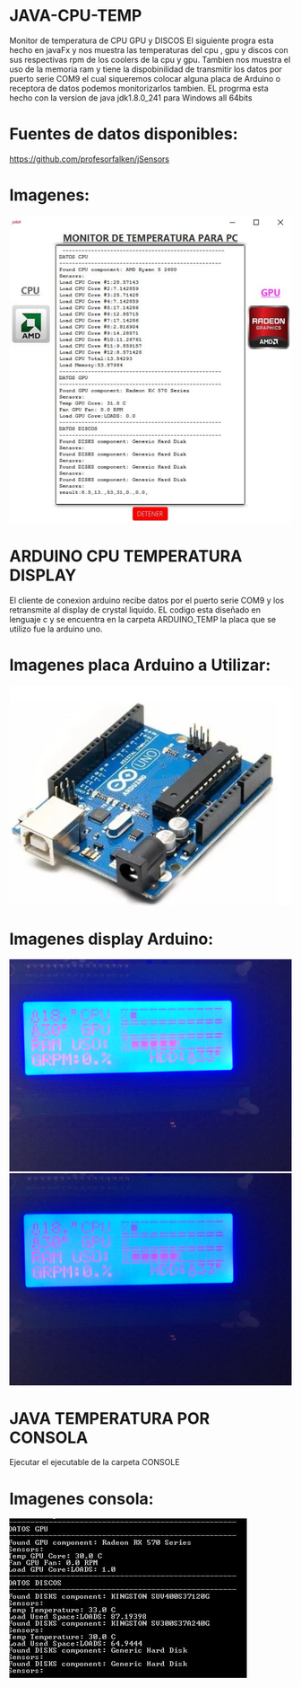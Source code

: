 # JAVA-CPU-TEMP
Monitor de temperatura de CPU GPU y DISCOS
El siguiente progra esta hecho en javaFx y nos muestra las temperaturas del cpu , gpu y discos con sus respectivas rpm de los coolers de la cpu y gpu.
Tambien nos muestra el uso de la memoria ram  y tiene la dispobinilidad de transmitir los datos por puerto serie COM9 el cual siqueremos colocar alguna placa de Arduino o receptora de datos podemos monitorizarlos tambien.
EL progrma esta hecho con la version de java jdk1.8.0_241 para Windows all 64bits
# Fuentes de datos disponibles:
https://github.com/profesorfalken/jSensors
# Imagenes:
![java_fx](java_fx.JPG)
# ARDUINO CPU TEMPERATURA DISPLAY
El cliente de conexion arduino recibe datos por el puerto serie COM9 y los retransmite al display de crystal liquido.
EL codigo esta diseñado en lenguaje c y se encuentra en la carpeta ARDUINO_TEMP
la placa que se utilizo fue la arduino uno.
# Imagenes placa Arduino a Utilizar:
![uno](uno.JPG)
# Imagenes display Arduino:
![lcd_arduino1](lcd_arduino1.jpeg)
![lcd_arduino2](lcd_arduino2.jpeg)
# JAVA TEMPERATURA POR CONSOLA
Ejecutar el ejecutable de la carpeta CONSOLE
# Imagenes consola:
![console](console.JPG)
